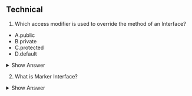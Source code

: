 ## Technical

1. Which access modifier is used to override the method of an Interface?

- A.public
- B.private
- C.protected
- D.default

<details>
<summary>Show Answer</summary>

<b>Ans:</b> A
  
<b>Explanation</b>: All the methods in an interface are public by default and It is not possible to alter the access modifier while overriding the method.
</details>

2. What is Marker Interface?

<details>
<summary>Show Answer</summary>

<b>Ans:</b> A
  <details>
  <summary><b>Explanation:</b></summary> 
    
>	Marker Interfaces are empty Interfaces (no fields or methods).
> Marker interfaces are used to pass the information to JVM that a certain object of a class can implement methods like Serializable, Cloneable etc.

  </details>
</details>










